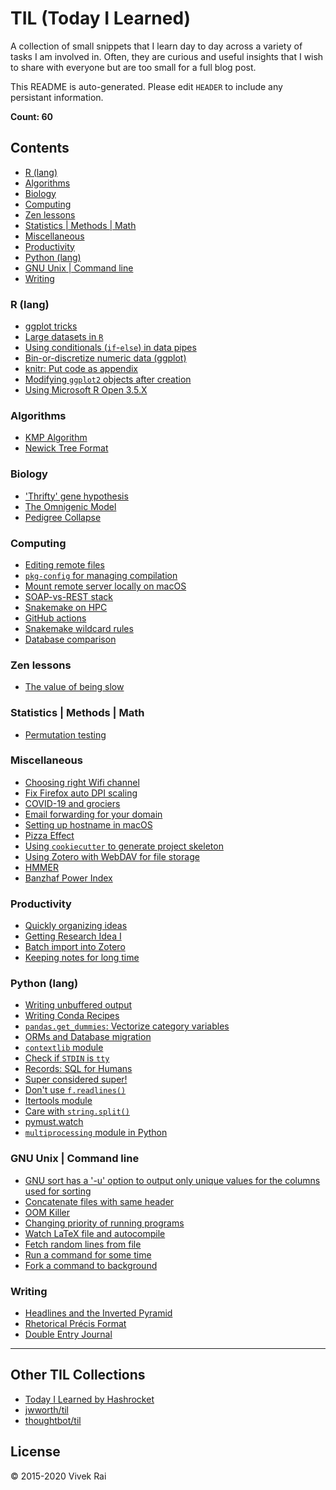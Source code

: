 # TIL (Today I Learned)

A collection of small snippets that I learn day to day across a variety of tasks I am
involved in. Often, they are curious and useful insights that I wish to share with
everyone but are too small for a full blog post.

This README is auto-generated. Please edit `HEADER` to include any persistant information.

**Count: 60**

## Contents
* [R (lang)](#r-(lang))
* [Algorithms](#algorithms)
* [Biology](#biology)
* [Computing](#computing)
* [Zen lessons](#zen-lessons)
* [Statistics | Methods | Math](#statistics--methods--math)
* [Miscellaneous](#miscellaneous)
* [Productivity](#productivity)
* [Python (lang)](#python-(lang))
* [GNU Unix | Command line](#gnu-unix--command-line)
* [Writing](#writing)

### R (lang)
* [ggplot tricks](R/ggplot-tricks.md)
* [Large datasets in `R`](R/r-large-data.md)
* [Using conditionals (`if`-`else`) in data pipes](R/using-conditionals-(`if`-`else`)-in-data-pipes.md)
* [Bin-or-discretize numeric data (ggplot)](R/bin-or-discretize-numeric-data-(ggplot).md)
* [knitr: Put code as appendix](R/knitr:-put-code-as-appendix.md)
* [Modifying `ggplot2` objects after creation](R/modifying-ggplot2-objects-after-creation.md)
* [Using Microsoft R Open 3.5.X](R/using-microsoft-r-open-3.5.x.md)

### Algorithms
* [KMP Algorithm](algorithms/kmp-matcher.md)
* [Newick Tree Format](algorithms/newick-tree-format.md)

### Biology
* ['Thrifty' gene hypothesis](biology/'thrifty'-gene-hypothesis.md)
* [The Omnigenic Model](biology/the-omnigenic-model.md)
* [Pedigree Collapse](biology/pedigree-collapse.md)

### Computing
* [Editing remote files](computing/editing-remote-file.md)
* [`pkg-config` for managing compilation](computing/pkg-config-for-compilation.md)
* [Mount remote server locally on macOS](computing/mount-remote-server-locally-on-macos.md)
* [SOAP-vs-REST stack](computing/SOAP-vs-REST.md)
* [Snakemake on HPC](computing/snakemake-on-hpc.md)
* [GitHub actions](computing/github-actions.md)
* [Snakemake wildcard rules](computing/snakemake-wildcard-rules.md)
* [Database comparison](computing/databases.md)

### Zen lessons
* [The value of being slow](lessons/the-value-of-being-slow.md)

### Statistics | Methods | Math
* [Permutation testing](math/permutation-testing.md)

### Miscellaneous
* [Choosing right Wifi channel](misc/choosing-wifi-channel.md)
* [Fix Firefox auto DPI scaling](misc/fix-firefox-auto-dpi-scaling.md)
* [COVID-19 and grociers](misc/covid-19-and-grociers.md)
* [Email forwarding for your domain](misc/email-forwarding-for-your-domain.md)
* [Setting up hostname in macOS](misc/setting-up-hostname-in-macos.md)
* [Pizza Effect](misc/pizza-effect.md)
* [Using `cookiecutter` to generate project skeleton](misc/cookiecutter-skeleton.md)
* [Using Zotero with WebDAV for file storage](misc/zotero-webdav-setup.md)
* [HMMER](misc/hmmer.md)
* [Banzhaf Power Index](misc/banzhaf-index.md)

### Productivity
* [Quickly organizing ideas](productivity/quickly-organizing-ideas.md)
* [Getting Research Idea I](productivity/getting-research-idea-i.md)
* [Batch import into Zotero](productivity/batch-import-into-zotero.md)
* [Keeping notes for long time](productivity/keeping-notes-for-long-time.md)

### Python (lang)
* [Writing unbuffered output](python/unbuffered-output.md)
* [Writing Conda Recipes](python/conda-recipes.md)
* [`pandas.get_dummies`: Vectorize category variables](python/pandas-get-dummies.md)
* [ORMs and Database migration](python/sql-orm.md)
* [`contextlib` module](python/contextlib-with.md)
* [Check if `STDIN` is `tty`](python/checking-if-STDIN-is-tty.md)
* [Records: SQL for Humans](python/records-sql.md)
* [Super considered super!](python/super-talk.md)
* [Don't use `f.readlines()`](python/dont-use-readlines.md)
* [Itertools module](python/itertools-module.md)
* [Care with `string.split()`](python/care-with-string-split.md)
* [pymust.watch](python/pymust-watch.md)
* [`multiprocessing` module in Python](python/optimize-pandas-mp.md)

### GNU Unix | Command line
* [GNU sort has a '-u' option to output only unique values for the  columns used for sorting](unix/sort-and-deduplicate-on-specific-columns.md)
* [Concatenate files with same header](unix/concatenate-files-with-same-header.md)
* [OOM Killer](unix/oom-killer.md)
* [Changing priority of running programs](unix/ionicing-programs.md)
* [Watch LaTeX file and autocompile](unix/watch-compile-latex.md)
* [Fetch random lines from file](unix/random-lines.md)
* [Run a command for some time](unix/timeout.md)
* [Fork a command to background](unix/fork-to-bg.md)

### Writing
* [Headlines and the Inverted Pyramid](writing/inverted-pyramid.md)
* [Rhetorical Précis Format](writing/rhetorical-precis-format.md)
* [Double Entry Journal](writing/double-entry-journal.md)

---

## Other TIL Collections
* [Today I Learned by Hashrocket](https://til.hashrocket.com)
* [jwworth/til](https://github.com/jwworth/til)
* [thoughtbot/til](https://github.com/thoughtbot/til)

## License
© 2015-2020 Vivek Rai
